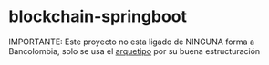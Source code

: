 # blockchain-springboot
IMPORTANTE: Este proyecto no esta ligado de NINGUNA forma a Bancolombia, solo se usa el [arquetipo](https://github.com/bancolombia/scaffold-clean-architecture) por su buena estructuración
